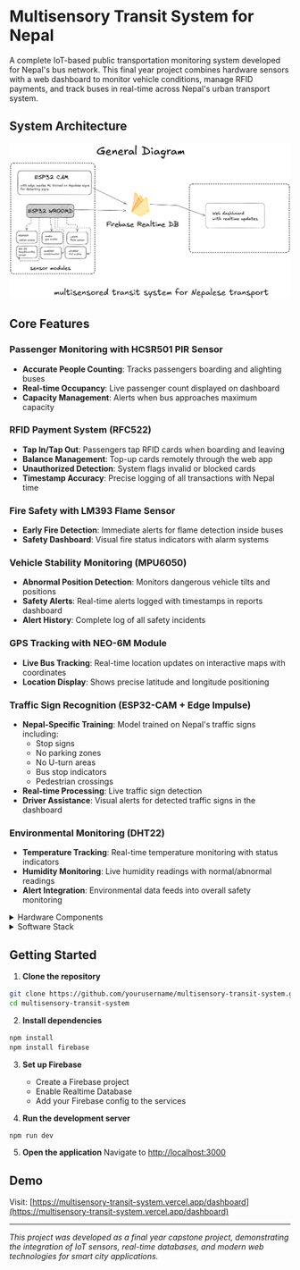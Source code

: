 # Multisensory Transit System for Nepal

A complete IoT-based public transportation monitoring system developed for Nepal's bus network. This final year project combines hardware sensors with a web dashboard to monitor vehicle conditions, manage RFID payments, and track buses in real-time across Nepal's urban transport system.

## System Architecture

![System Architecture](public/image/system-architecture.png)


## Core Features

### Passenger Monitoring with HCSR501 PIR Sensor
- **Accurate People Counting**: Tracks passengers boarding and alighting buses
- **Real-time Occupancy**: Live passenger count displayed on dashboard
- **Capacity Management**: Alerts when bus approaches maximum capacity

### RFID Payment System (RFC522)
- **Tap In/Tap Out**: Passengers tap RFID cards when boarding and leaving
- **Balance Management**: Top-up cards remotely through the web app
- **Unauthorized Detection**: System flags invalid or blocked cards
- **Timestamp Accuracy**: Precise logging of all transactions with Nepal time

### Fire Safety with LM393 Flame Sensor
- **Early Fire Detection**: Immediate alerts for flame detection inside buses
- **Safety Dashboard**: Visual fire status indicators with alarm systems

### Vehicle Stability Monitoring (MPU6050)
- **Abnormal Position Detection**: Monitors dangerous vehicle tilts and positions
- **Safety Alerts**: Real-time alerts logged with timestamps in reports dashboard
-  **Alert History**: Complete log of all safety incidents

### GPS Tracking with NEO-6M Module
- **Live Bus Tracking**: Real-time location updates on interactive maps with coordinates
- **Location Display**: Shows precise latitude and longitude positioning

### Traffic Sign Recognition (ESP32-CAM + Edge Impulse)
- **Nepal-Specific Training**: Model trained on Nepal's traffic signs including:
  - Stop signs
  - No parking zones
  - No U-turn areas  
  - Bus stop indicators
  - Pedestrian crossings
- **Real-time Processing**: Live traffic sign detection
- **Driver Assistance**: Visual alerts for detected traffic signs in the dashboard

### Environmental Monitoring (DHT22)
 - **Temperature Tracking**: Real-time temperature monitoring with status indicators
 - **Humidity Monitoring**: Live humidity readings with normal/abnormal readings
 - **Alert Integration**: Environmental data feeds into overall safety monitoring

<details>
<summary>Hardware Components</summary>

- **ESP32 WROOM-32D**: Main microcontroller for sensor integration and WiFi connectivity
- **HCSR501 PIR Sensor**: Motion detection for passenger counting
- **LM393 Flame Sensor**: Fire detection and safety monitoring  
- **MPU6050 Accelerometer**: 6-axis motion tracking for vehicle stability
- **NEO-6M GPS Module**: Satellite positioning for location tracking
- **DHT22 Sensor**: Temperature and humidity monitoring
- **RFC522 RFID Reader**: Contactless payment card processing
- **ESP32-CAM Module**: Computer vision for traffic sign recognition

</details>

<details>
<summary>Software Stack</summary>

- **Frontend**: Next.js 15, React 19, TypeScript
- **Styling**: Tailwind CSS 4.0, Radix UI components  
- **Database**: Firebase Realtime Database
- **Maps**: Leaflet with React-Leaflet for Nepal mapping
- **Charts**: Recharts for sensor data visualization
- **ML Model**: Edge Impulse for traffic sign recognition
- **Hardware Communication**: WiFi-based real-time data transmission

</details>

## Getting Started

1. **Clone the repository**
```bash
git clone https://github.com/yourusername/multisensory-transit-system.git
cd multisensory-transit-system
```

2. **Install dependencies**
```bash
npm install
npm install firebase
```

3. **Set up Firebase**
   - Create a Firebase project
   - Enable Realtime Database
   - Add your Firebase config to the services

4. **Run the development server**
```bash
npm run dev
```

5. **Open the application**
   Navigate to [http://localhost:3000](http://localhost:3000)

## Demo

Visit: [https://multisensory-transit-system.vercel.app/dashboard](https://multisensory-transit-system.vercel.app/dashboard)

---

*This project was developed as a final year capstone project, demonstrating the integration of IoT sensors, real-time databases, and modern web technologies for smart city applications.*
